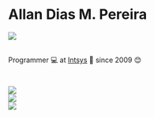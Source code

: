 # Allan Dias M. Pereira
<div>
<a href="https://www.linkedin.com/in/allandiaspereira" target="_blank"><img src="https://img.shields.io/badge/-LinkedIn-%230077B5?style=for-the-badge&logo=linkedin&logoColor=white" target="_blank"></a>  
</div>
<br/>

Programmer :computer: at [Intsys](https://pt-br.facebook.com/intsyssistemas/) :briefcase: since 2009 :blush:

# 
![](https://github-readme-stats.vercel.app/api?username=allandiaspereira&theme=dark&hide_border=false&include_all_commits=true&count_private=true)<br/>
![](https://github-readme-streak-stats.herokuapp.com/?user=allandiaspereira&theme=dark&hide_border=false)<br/>
![](https://github-readme-stats.vercel.app/api/top-langs/?username=allandiaspereira&theme=dark&hide_border=false&include_all_commits=true&count_private=true&layout=compact)
